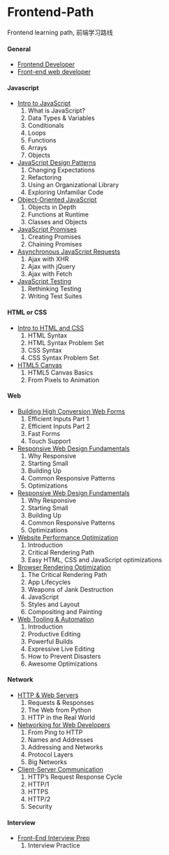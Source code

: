 # Frontend-Path
Frontend learning path, 前端学习路线

#### General

- [Frontend Developer](https://roadmap.sh/frontend)
- [Front-end web developer](https://developer.mozilla.org/en-US/docs/Learn/Front-end_web_developer)

#### Javascript
- [Intro to JavaScript](https://www.udacity.com/course/intro-to-javascript--ud803)
    1. What is JavaScript?
    2. Data Types & Variables
    3. Conditionals
    4. Loops
    5. Functions
    6. Arrays
    7. Objects
- [JavaScript Design Patterns](https://www.udacity.com/course/javascript-design-patterns--ud989)
    1. Changing Expectations
    2. Refactoring 
    3. Using an Organizational Library
    4. Exploring Unfamiliar Code
- [Object-Oriented JavaScript](https://www.udacity.com/course/object-oriented-javascript--ud711)
    1. Objects in Depth
    2. Functions at Runtime
    3. Classes and Objects
- [JavaScript Promises](https://www.udacity.com/course/javascript-promises--ud898)
    1. Creating Promises
    2. Chaining Promises
- [Asynchronous JavaScript Requests](https://www.udacity.com/course/asynchronous-javascript-requests--ud109)
    1. Ajax with XHR
    2. Ajax with jQuery
    3. Ajax with Fetch
- [JavaScript Testing](https://www.udacity.com/course/javascript-testing--ud549)
    1. Rethinking Testing
    2. Writing Test Suites

#### HTML or CSS
- [Intro to HTML and CSS](https://www.udacity.com/course/intro-to-html-and-css--ud001)
    1. HTML Syntax
    2. HTML Syntax Problem Set
    3. CSS Syntax
    4. CSS Syntax Problem Set
- [HTML5 Canvas](https://www.udacity.com/course/html5-canvas--ud292)
    1. HTML5 Canvas Basics
    2. From Pixels to Animation

#### Web
- [Building High Conversion Web Forms](https://www.udacity.com/course/building-high-conversion-web-forms--ud890)
    1. Efficient Inputs Part 1
    2. Efficient Inputs Part 2
    3. Fast Forms
    4. Touch Support
- [Responsive Web Design Fundamentals](https://www.udacity.com/course/responsive-web-design-fundamentals--ud893)
    1. Why Responsive
    2. Starting Small
    3. Building Up
    4. Common Responsive Patterns
    5. Optimizations
- [Responsive Web Design Fundamentals](https://www.udacity.com/course/responsive-web-design-fundamentals--ud893)
    1. Why Responsive
    2. Starting Small
    3. Building Up
    4. Common Responsive Patterns
    5. Optimizations
- [Website Performance Optimization](https://www.udacity.com/course/website-performance-optimization--ud884)
    1. Introduction
    2. Critical Rendering Path
    3. Easy HTML, CSS and JavaScript optimizations
- [Browser Rendering Optimization](https://www.udacity.com/course/browser-rendering-optimization--ud860)
    1. The Critical Rendering Path
    2. App Lifecycles
    3. Weapons of Jank Destruction
    4. JavaScript
    5. Styles and Layout
    6. Compositing and Painting
- [Web Tooling & Automation](https://www.udacity.com/course/web-tooling-automation--ud892)
    1. Introduction
    2. Productive Editing
    3. Powerful Builds
    4. Expressive Live Editing
    5. How to Prevent Disasters
    6. Awesome Optimizations

#### Network
- [HTTP & Web Servers](https://www.udacity.com/course/http-web-servers--ud303)
    1. Requests & Responses
    2. The Web from Python
    3. HTTP in the Real World
- [Networking for Web Developers](https://www.udacity.com/course/networking-for-web-developers--ud256)
    1. From Ping to HTTP
    2. Names and Addresses
    3. Addressing and Networks
    4. Protocol Layers
    5. Big Networks
- [Client-Server Communication](https://www.udacity.com/course/client-server-communication--ud897)
    1. HTTP’s Request Response Cycle
    2. HTTP/1
    3. HTTPS
    4. HTTP/2
    5. Security

#### Interview
- [Front-End Interview Prep](https://www.udacity.com/course/front-end-interview-prep--ud250)
    1. Interview Practice
